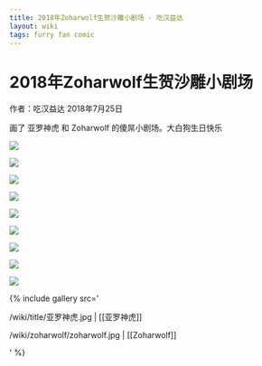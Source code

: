 ```yaml
---
title: 2018年Zoharwolf生贺沙雕小剧场 - 吃汉益达
layout: wiki
tags: furry fan comic
---
```


# 2018年Zoharwolf生贺沙雕小剧场

作者：吃汉益达 2018年7月25日

画了 亚罗神虎 和 Zoharwolf 的傻屌小剧场。大白狗生日快乐

<style>img{max-width:100vmin !important}</style>

![](1.jpg)

![](2.jpg)

![](3.jpg)

![](4.jpg)

![](5.jpg)

![](6.jpg)

![](7.jpg)

![](8.jpg)

![](9.jpg)

{% include gallery src='

/wiki/title/亚罗神虎.jpg | [[亚罗神虎]]

/wiki/zoharwolf/zoharwolf.jpg | [[Zoharwolf]]

' %}